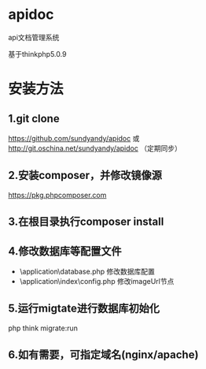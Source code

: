 # apidoc
api文档管理系统

基于thinkphp5.0.9

# 安装方法
## 1.git clone
https://github.com/sundyandy/apidoc
或
http://git.oschina.net/sundyandy/apidoc （定期同步）

## 2.安装composer，并修改镜像源
https://pkg.phpcomposer.com

## 3.在根目录执行composer install

## 4.修改数据库等配置文件
- \application\database.php 修改数据库配置
- \application\index\config.php 修改imageUrl节点

## 5.运行migtate进行数据库初始化
php think migrate:run

## 6.如有需要，可指定域名(nginx/apache)